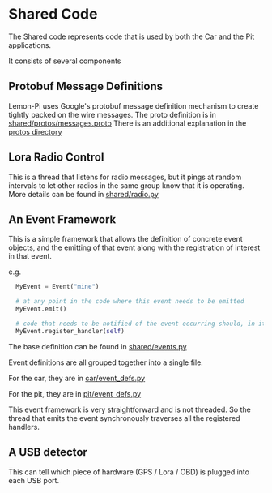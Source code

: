 # Shared Code

The Shared code represents code that is used by both the Car and the Pit applications.

It consists of several components

## Protobuf Message Definitions

Lemon-Pi uses Google's protobuf message definition mechanism to create tightly packed on the wire messages.
The proto definition is in [shared/protos/messages.proto](lemon_pi/shared/protos/messages.proto)
There is an additional explanation in the [protos directory](lemon_pi/shared/protos/) 

## Lora Radio Control 

This is a thread that listens for radio messages, but it pings at random intervals to let other radios in the same group know that it is operating.
More details can be found in [shared/radio.py](lemon_pi/shared/radio.py)

## An Event Framework
This is a simple framework that allows the definition of concrete event objects, and the emitting of that event along with the registration of interest in that event.


e.g.
```python
  MyEvent = Event("mine")

  # at any point in the code where this event needs to be emitted
  MyEvent.emit()

  # code that needs to be notified of the event occurring should, in its constructor, register its interest...
  MyEvent.register_handler(self)
```
The base definition can be found in [shared/events.py](lemon_pi/shared/events.py)

Event definitions are all grouped together into a single file.

For the car, they are in [car/event_defs.py](lemon_pi/car/event_defs.py)

For the pit, they are in [pit/event_defs.py](lemon_pi/pit/event_defs.py)

This event framework is very straightforward and is not threaded. So the thread that emits the event synchronously traverses all the registered handlers.

## A USB detector
This can tell which piece of hardware (GPS / Lora / OBD) is plugged into each USB port.
